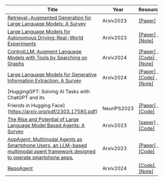 <!--
 * @Author: qinxiuyuan
 * @Date: 2024-04-15 19:54:15
 * @LastEditTime: 2024-04-15 19:54:15
 * @FilePath: /SFT/qinxiuyuan/workplace/Learning/BYO-LLM-FZ2O/07 Application/Papers.md
 * @Description: 
 * @Email: qinhsiu@gmail.com
-->
| Title| Year |Resources|
| ------- | ----- | ------ |
|[Retrieval-Augmented Generation for Large Language Models: A Survey](https://arxiv.org/pdf/2312.10997v1.pdf)|Arxiv2023|[[Paper]](https://arxiv.org/pdf/2312.10997v1.pdf)|
|[Large Language Models for Autonomous Driving: Real-World Experiments](https://arxiv.org/abs/2312.09397)|Arxiv2023|[[Paper]](https://arxiv.org/abs/2312.09397) ,[[Note]](https://mp.weixin.qq.com/s/LIah1o_xezfsPsgKw3QwVw)|
|[ControlLLM: Augment Language Models with Tools by Searching on Graphs](https://arxiv.org/abs/2310.17796)|Arxiv2024|[[Paper]](https://arxiv.org/abs/2310.17796) ,[[Code]](https://github.com/OpenGVLab/ControlLLM) ,[[Note]](https://mp.weixin.qq.com/s/mS0U85v2JOaM1-mIxBNiSw)|
|[Large Language Models for Generative Information Extraction: A Survey](https://arxiv.org/pdf/2312.17617.pdf)|Arxiv2024|[[Paper]](https://arxiv.org/pdf/2312.17617.pdf) ,[[Code]](https://github.com/quqxui/Awesome-LLM4IE-Papers) ,[[Note]](https://mp.weixin.qq.com/s/5vTA5R362BPM1sSahulpUw)|
|[HuggingGPT: Solving AI Tasks with ChatGPT and its
Friends in Hugging Face](https://arxiv.org/pdf/2303.17580.pdf)|NeurIPS2023|[[Paper]](https://arxiv.org/pdf/2303.17580.pdf) ,[[Code]](https://github.com/microsoft/JARVIS)|
|[The Rise and Potential of Large Language Model Based Agents: A Survey](https://arxiv.org/abs/2309.07864)|Arxiv2023|[[paper]](https://arxiv.org/abs/2309.07864) ,[[Code]](https://github.com/WooooDyy/LLM-Agent-Paper-List)|
|[AppAgent: Multimodal Agents as Smartphone Users, an LLM-based multimodal agent framework designed to operate smartphone apps.](https://arxiv.org/abs/2312.13771)|Arxiv2023|[[Paper]](https://arxiv.org/abs/2312.13771) ,[[Code]](https://github.com/mnotgod96/AppAgent)|
|[RepoAgent](https://arxiv.org/abs/2402.16667)|Arxiv2024|[[Code]](https://github.com/OpenBMB/RepoAgent),[[Note]](https://mp.weixin.qq.com/s/gSgLLXD4u9Ip7Vgq6IjOsw)|
